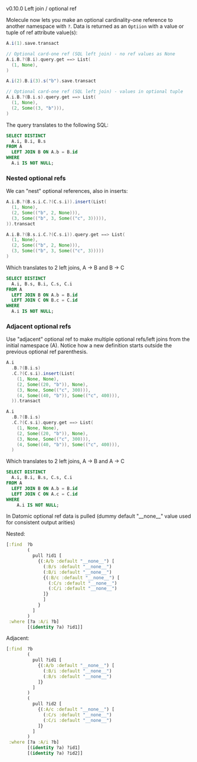 v0.10.0 Left join / optional ref

Molecule now lets you make an optional cardinality-one reference to another namespace with `?`. Data is returned as an `Optiion` with a value or tuple of ref attribute value(s):

```scala
A.i(1).save.transact

// Optional card-one ref (SQL left join) - no ref values as None
A.i.B.?(B.i).query.get ==> List(
  (1, None),
)

A.i(2).B.i(3).s("b").save.transact

// Optional card-one ref (SQL left join) - values in optional tuple
A.i.B.?(B.i.s).query.get ==> List(
  (1, None),
  (2, Some((3, "b"))),
)
```

The query translates to the following SQL:

```sql
SELECT DISTINCT
  A.i, B.i, B.s
FROM A
  LEFT JOIN B ON A.b = B.id
WHERE
  A.i IS NOT NULL;
```


### Nested optional refs

We can "nest" optional references, also in inserts:

```scala
A.i.B.?(B.s.i.C.?(C.s.i)).insert(List(
  (1, None),
  (2, Some(("b", 2, None))),
  (3, Some(("b", 3, Some(("c", 3))))),
)).transact

A.i.B.?(B.s.i.C.?(C.s.i)).query.get ==> List(
  (1, None),
  (2, Some(("b", 2, None))),
  (3, Some(("b", 3, Some(("c", 3)))))
)
```
Which translates to 2 left joins, A -> B and B -> C
```sql
SELECT DISTINCT
  A.i, B.s, B.i, C.s, C.i
FROM A
  LEFT JOIN B ON A.b = B.id
  LEFT JOIN C ON B.c = C.id
WHERE
  A.i IS NOT NULL;
```

### Adjacent optional refs

Use "adjacent" optional ref to make multiple optional refs/left joins from the initial namespace (A). Notice how a new definition starts outside the previous optional ref parenthesis.

```scala
A.i
  .B.?(B.i.s)
  .C.?(C.s.i).insert(List(
    (1, None, None),
    (2, Some((20, "b")), None),
    (3, None, Some(("c", 300))),
    (4, Some((40, "b")), Some(("c", 400))),
  )).transact

A.i
  .B.?(B.i.s)
  .C.?(C.s.i).query.get ==> List(
    (1, None, None),
    (2, Some((20, "b")), None),
    (3, None, Some(("c", 300))),
    (4, Some((40, "b")), Some(("c", 400))),
  )
```

Which translates to 2 left joins, A -> B and A -> C

```sql
SELECT DISTINCT
  A.i, B.i, B.s, C.s, C.i
FROM A
  LEFT JOIN B ON A.b = B.id
  LEFT JOIN C ON A.c = C.id
WHERE
    A.i IS NOT NULL;
```

In Datomic optional ref data is pulled (dummy default "\_\_none__" value used for consistent output arities)

Nested:
```clojure
[:find  ?b 
        (
          pull ?id1 [
            {(:A/b :default "__none__") [
              (:B/s :default "__none__")
              (:B/i :default "__none__")
              {(:B/c :default "__none__") [
                (:C/s :default "__none__")
                (:C/i :default "__none__")
              ]}
              ]
            }
          ]
        )  
 :where [?a :A/i ?b]
        [(identity ?a) ?id1]]
```

Adjacent:
```clojure        
[:find  ?b 
        (
          pull ?id1 [
            {(:A/b :default "__none__") [
              (:B/i :default "__none__")
              (:B/s :default "__none__")
            ]}
          ]
        ) 
        (
          pull ?id2 [
            {(:A/c :default "__none__") [
              (:C/s :default "__none__")
              (:C/i :default "__none__")
            ]}
          ]
        )  
 :where [?a :A/i ?b]
        [(identity ?a) ?id1]
        [(identity ?a) ?id2]]
```